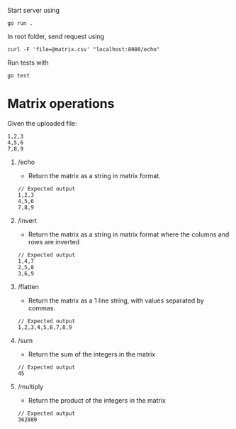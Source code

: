 
Start server using
```
go run .
```
In root folder, send request using
```
curl -F 'file=@matrix.csv' "localhost:8080/echo"
```

Run tests with
```
go test
```

# Matrix operations

Given the uploaded file:
```
1,2,3
4,5,6
7,8,9
```

1. /echo
    - Return the matrix as a string in matrix format.
    
    ```
    // Expected output
    1,2,3
    4,5,6
    7,8,9
    ``` 
2. /invert
    - Return the matrix as a string in matrix format where the columns and rows are inverted
    ```
    // Expected output
    1,4,7
    2,5,8
    3,6,9
    ``` 
3. /flatten
    - Return the matrix as a 1 line string, with values separated by commas.
    ```
    // Expected output
    1,2,3,4,5,6,7,8,9
    ``` 
4. /sum
    - Return the sum of the integers in the matrix
    ```
    // Expected output
    45
    ``` 
5. /multiply
    - Return the product of the integers in the matrix
    ```
    // Expected output
    362880
    ``` 

